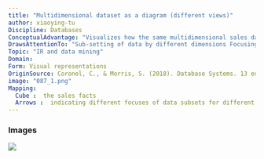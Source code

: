 ```yaml
---
title: "Multidimensional dataset as a diagram (different views)"
author: xiaoying-tu
Discipline: Databases
ConceptualAdvantage: "Visualizes how the same multidimensional sales data can be viewed from different perspectives to serve different purposes"
DrawsAttentionTo: "Sub-setting of data by different dimensions Focusing on different subsets of data for different purposes"
Topic: "IR and data mining"
Domain: 
Form: Visual representations
OriginSource: Coronel, C., & Morris, S. (2018). Database Systems. 13 ed. Mason, OH CENGAGE Learning Custom Publishing.
image: "087_1.png"
Mapping:
  Cube :  the sales facts
  Arrows :  indicating different focuses of data subsets for different purposes
---
```

### Images
<img src="/assets/images/nm/087_2.png" class="ui fluid bordered image">
